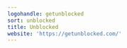```yaml
---
logohandle: getunblocked
sort: unblocked
title: Unblocked
website: 'https://getunblocked.com/'
---
```

